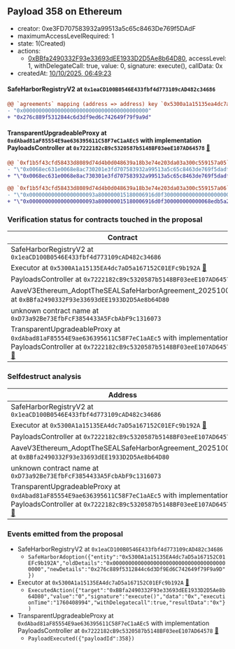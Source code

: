 ## Payload 358 on Ethereum

- creator: 0xe3FD707583932a99513a5c65c8463De769f5DAdF
- maximumAccessLevelRequired: 1
- state: 1(Created)
- actions:
  - [0xBBfa2490332F93e33693dEE1933D2D5Ae8b64D80](https://etherscan.io/address/0xBBfa2490332F93e33693dEE1933D2D5Ae8b64D80), accessLevel: 1, withDelegateCall: true, value: 0, signature: execute(), callData: 0x
- createdAt: [10/10/2025, 06:49:23](https://etherscan.io/tx/0x7faebb534976d987e566bbbd076dd7a19e9bfb0af1793cf07fdd6b3777b618a4)

#### SafeHarborRegistryV2 at `0x1eaCD100B0546E433fbf4d773109cAD482c34686`

```diff
@@ `agreements` mapping (address => address) key `0x5300a1a15135ea4dc7ad5a167152c01efc9b192a` @@
- "0x0000000000000000000000000000000000000000"
+ "0x276c889f5312844c6d3df9ed6c742649f79f9a9d"

```
#### TransparentUpgradeableProxy at `0xdAbad81aF85554E9ae636395611C58F7eC1aAEc5` with implementation PayloadsController at `0x7222182cB9c5320587b5148BF03eeE107AD64578` [:ghost:](https://github.com/bgd-labs/aave-address-book  "GovernanceV3Ethereum.PAYLOADS_CONTROLLER")

```diff
@@ `0xf1b5f43cfd58433d8089d74d4b0d048639a18b3e74e203da03a300c559157a05` raw  @@
- "\"0x0068ec631e0068e8ac730201e3fd707583932a99513a5c65c8463de769f5dadf\""
+ "\"0x0068ec631e0068e8ac730301e3fd707583932a99513a5c65c8463de769f5dadf\""

@@ `0xf1b5f43cfd58433d8089d74d4b0d048639a18b3e74e203da03a300c559157a06` raw  @@
- "\"0x000000000000000000093a800000015180006916d0f300000000000000000000\""
+ "\"0x000000000000000000093a800000015180006916d0f300000000000068edb5a2\""

```
### Verification status for contracts touched in the proposal

| Contract | Status |
|---------|------------|
| SafeHarborRegistryV2 at `0x1eaCD100B0546E433fbf4d773109cAD482c34686` | Contract |
| Executor at `0x5300A1a15135EA4dc7aD5a167152C01EFc9b192A` [:ghost:](https://github.com/bgd-labs/aave-address-book  "AaveV2Ethereum.POOL_ADMIN") | Contract |
| PayloadsController at `0x7222182cB9c5320587b5148BF03eeE107AD64578` | Contract |
| AaveV3Ethereum_AdoptTheSEALSafeHarborAgreement_20251006 at `0xBBfa2490332F93e33693dEE1933D2D5Ae8b64D80` | Contract |
| unknown contract name at `0xD73a92Be73EfbFcF3854433A5FcbAbF9c1316073` | EOA |
| TransparentUpgradeableProxy at `0xdAbad81aF85554E9ae636395611C58F7eC1aAEc5` with implementation PayloadsController at `0x7222182cB9c5320587b5148BF03eeE107AD64578` [:ghost:](https://github.com/bgd-labs/aave-address-book  "GovernanceV3Ethereum.PAYLOADS_CONTROLLER") | Contract |

### Selfdestruct analysis

| Address | Result |
|---------|------------|
| SafeHarborRegistryV2 at `0x1eaCD100B0546E433fbf4d773109cAD482c34686` | Safe |
| Executor at `0x5300A1a15135EA4dc7aD5a167152C01EFc9b192A` [:ghost:](https://github.com/bgd-labs/aave-address-book  "AaveV2Ethereum.POOL_ADMIN") | DelegateCall |
| PayloadsController at `0x7222182cB9c5320587b5148BF03eeE107AD64578` | Safe |
| AaveV3Ethereum_AdoptTheSEALSafeHarborAgreement_20251006 at `0xBBfa2490332F93e33693dEE1933D2D5Ae8b64D80` | Safe |
| unknown contract name at `0xD73a92Be73EfbFcF3854433A5FcbAbF9c1316073` | EOA |
| TransparentUpgradeableProxy at `0xdAbad81aF85554E9ae636395611C58F7eC1aAEc5` with implementation PayloadsController at `0x7222182cB9c5320587b5148BF03eeE107AD64578` [:ghost:](https://github.com/bgd-labs/aave-address-book  "GovernanceV3Ethereum.PAYLOADS_CONTROLLER") | DelegateCall |

### Events emitted from the proposal

- SafeHarborRegistryV2 at `0x1eaCD100B0546E433fbf4d773109cAD482c34686`
  - `SafeHarborAdoption({"entity":"0x5300A1a15135EA4dc7aD5a167152C01EFc9b192A","oldDetails":"0x0000000000000000000000000000000000000000","newDetails":"0x276c889f5312844c6d3Df9Ed6C742649f79F9a9D"})`
- Executor at `0x5300A1a15135EA4dc7aD5a167152C01EFc9b192A` [:ghost:](https://github.com/bgd-labs/aave-address-book  "AaveV2Ethereum.POOL_ADMIN")
  - `ExecutedAction({"target":"0xBBfa2490332F93e33693dEE1933D2D5Ae8b64D80","value":"0","signature":"execute()","data":"0x","executionTime":"1760408994","withDelegatecall":true,"resultData":"0x"})`
- TransparentUpgradeableProxy at `0xdAbad81aF85554E9ae636395611C58F7eC1aAEc5` with implementation PayloadsController at `0x7222182cB9c5320587b5148BF03eeE107AD64578` [:ghost:](https://github.com/bgd-labs/aave-address-book  "GovernanceV3Ethereum.PAYLOADS_CONTROLLER")
  - `PayloadExecuted({"payloadId":358})`
